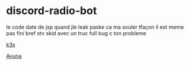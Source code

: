 # discord-radio-bot
le code date de jsp quand jle leak paske ca ma souler tfaçon il est meme pas fini bref stv skid avec un truc full bug c ton probleme

[k3s](https://discord.gg/k3s)

[Ayuna](https://discord.gg/ayuna)

